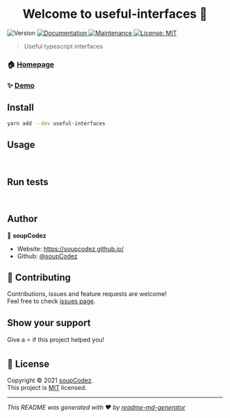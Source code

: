 <h1 align="center">Welcome to useful-interfaces 👋</h1>
<p>
  <img alt="Version" src="https://img.shields.io/badge/version-0.0.1-blue.svg?cacheSeconds=2592000" />
  <a href=" " target="_blank">
    <img alt="Documentation" src="https://img.shields.io/badge/documentation-yes-brightgreen.svg" />
  </a>
  <a href="https://github.com/soupCodez/useful-interfaces/graphs/commit-activity" target="_blank">
    <img alt="Maintenance" src="https://img.shields.io/badge/Maintained%3F-yes-green.svg" />
  </a>
  <a href="https://github.com/soupCodez/useful-interfaces/blob/master/LICENSE" target="_blank">
    <img alt="License: MIT" src="https://img.shields.io/github/license/soupCodez/useful-interfaces" />
  </a>
</p>

> Useful typescript interfaces

### 🏠 [Homepage](https://github.com/soupCodez/useful-interfaces#readme)

### ✨ [Demo]( )

## Install

```sh
yarn add --dev useful-interfaces
```

## Usage

```sh
 
```

## Run tests

```sh
 
```

## Author

👤 **soupCodez**

* Website: https://soupcodez.github.io/
* Github: [@soupCodez](https://github.com/soupCodez)

## 🤝 Contributing

Contributions, issues and feature requests are welcome!<br />Feel free to check [issues page](https://github.com/soupCodez/useful-interfaces/issues). 

## Show your support

Give a ⭐️ if this project helped you!


## 📝 License

Copyright © 2021 [soupCodez](https://github.com/soupCodez).<br />
This project is [MIT](https://github.com/soupCodez/useful-interfaces/blob/master/LICENSE) licensed.

***
_This README was generated with ❤️ by [readme-md-generator](https://github.com/kefranabg/readme-md-generator)_